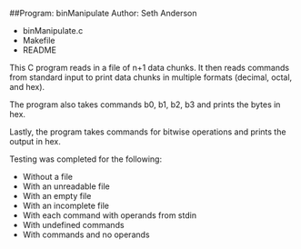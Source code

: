 ##Program: binManipulate
Author: Seth Anderson

* binManipulate.c
* Makefile
* README

This C program reads in a file of n+1 data chunks. It then reads commands from
standard input to print data chunks in multiple formats (decimal, octal, and hex).

The program also takes commands b0, b1, b2, b3 and prints the bytes in hex.

Lastly, the program takes commands for bitwise operations and prints the output in hex.

Testing was completed for the following:
* Without a file
* With an unreadable file
* With an empty file
* With an incomplete file
* With each command with operands from stdin
* With undefined commands
* With commands and no operands

